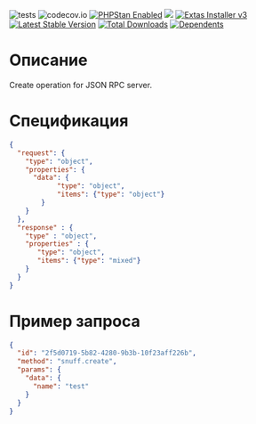 ![tests](https://github.com/jeyroik/extas-operations-jsonrpc-create/workflows/PHP%20Composer/badge.svg?branch=master&event=push)
![codecov.io](https://codecov.io/gh/jeyroik/extas-operations-jsonrpc-create/coverage.svg?branch=master)
<a href="https://github.com/phpstan/phpstan"><img src="https://img.shields.io/badge/PHPStan-enabled-brightgreen.svg?style=flat" alt="PHPStan Enabled"></a>
<a href="https://codeclimate.com/github/jeyroik/extas-operations-jsonrpc-create/maintainability"><img src="https://api.codeclimate.com/v1/badges/9d87f88134cd6a4d335d/maintainability" /></a>
<a href="https://github.com/jeyroik/extas-installer/" title="Extas Installer v3"><img alt="Extas Installer v3" src="https://img.shields.io/badge/installer-v3-green"></a>
[![Latest Stable Version](https://poser.pugx.org/jeyroik/extas-operations-jsonrpc-create/v)](//packagist.org/packages/jeyroik/extas-jsonrpc)
[![Total Downloads](https://poser.pugx.org/jeyroik/extas-operations-jsonrpc-create/downloads)](//packagist.org/packages/jeyroik/extas-jsonrpc)
[![Dependents](https://poser.pugx.org/jeyroik/extas-operations-jsonrpc-create/dependents)](//packagist.org/packages/jeyroik/extas-jsonrpc)


# Описание

Create operation for JSON RPC server.

# Спецификация

```json
{
  "request": {
    "type": "object",
    "properties": {
      "data": {
      		"type": "object",
      		"items": {"type": "object"}
      	}
    }
  },
  "response" : {
    "type" : "object",
    "properties" : {
       "type": "object",
       "items": {"type": "mixed"}
    }
  }
}
```

# Пример запроса

```json
{
  "id": "2f5d0719-5b82-4280-9b3b-10f23aff226b",
  "method": "snuff.create",
  "params": {
    "data": {
      "name": "test"
    }
  }
}
```
